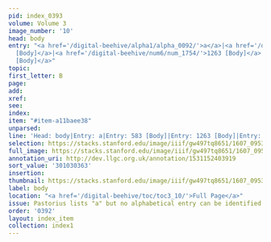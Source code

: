 ```yaml
---
pid: index_0393
volume: Volume 3
image_number: '10'
head: body
entry: "<a href='/digital-beehive/alpha1/alpha_0092/'>a</a>|<a href='/digital-beehive/num3/num_0751/'>583
  [Body]</a>|<a href='/digital-beehive/num6/num_1754/'>1263 [Body]</a>|<a href='/digital-beehive/num9/num_3045/'>2107
  [Body]</a>"
topic:
first_letter: B
page:
add:
xref:
see:
index:
item: "#item-a11baee38"
unparsed:
line: 'Head: body|Entry: a|Entry: 583 [Body]|Entry: 1263 [Body]|Entry: 2107 [Body]|#item-a11baee38'
selection: https://stacks.stanford.edu/image/iiif/gw497tq8651/1607_0953/1808,363,668,117/full/0/default.jpg
full_image: https://stacks.stanford.edu/image/iiif/gw497tq8651/1607_0953/full/full/0/default.jpg
annotation_uri: http://dev.llgc.org.uk/annotation/1531152403919
sort_value: '301030363'
insertion:
thumbnail: https://stacks.stanford.edu/image/iiif/gw497tq8651/1607_0953/1808,363,668,117/150,/0/default.jpg
label: body
location: "<a href='/digital-beehive/toc/toc3_10/'>Full Page</a>"
issue: Pastorius lists "a" but no alphabetical entry can be identified.
order: '0392'
layout: index_item
collection: index1
---
```

